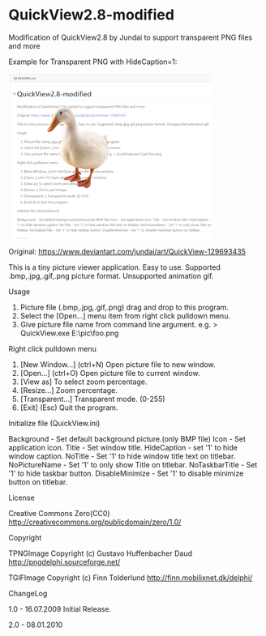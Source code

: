 # QuickView2.8-modified
Modification of QuickView2.8 by Jundai to support transparent PNG files and more

Example for Transparent PNG with HideCaption=1:

![Screenshot](/screenshot.png)


Original: https://www.deviantart.com/jundai/art/QuickView-129693435

  This is a tiny picture viewer application.
  Easy to use.
  Supported .bmp,.jpg,.gif,.png picture format.
  Unsupported animation gif.

Usage

  1. Picture file (.bmp,.jpg,.gif,.png) drag and drop to this program.
  2. Select the [Open...] menu item from right click pulldown menu.
  3. Give picture file name from command line argument.
     e.g.  > QuickView.exe E:\pic\foo.png

Right click pulldown menu

  1. [New Window...]   (ctrl+N)
     Open picture file to new window.
  2. [Open...]         (ctrl+O)
     Open picture file to current window.
  3. [View as]
     To select zoom percentage.
  4. [Resize...]
     Zoom percentage.
  4. [Transparent...]
     Transparent mode. (0-255)
  5. [Exit]            (Esc)
     Quit the program.

Initialize file (QuickView.ini)

  Background - Set default background picture.(only BMP file)
  Icon - Set application icon.
  Title - Set window title.
  HideCaption - set '1' to hide window caption.
  NoTitle - Set '1' to hide window title text on titlebar.
  NoPictureName - Set '1' to only show Title on titlebar.
  NoTaskbarTitle - Set '1' to hide taskbar button.
  DisableMinimize - Set '1' to disable minimize button on titlebar.

License

  Creative Commons Zero(CC0)
     http://creativecommons.org/publicdomain/zero/1.0/

Copyright

  TPNGImage Copyright (c) Gustavo Huffenbacher Daud
     http://pngdelphi.sourceforge.net/

  TGIFImage Copyright (c) Finn Tolderlund
     http://finn.mobilixnet.dk/delphi/

ChangeLog

  1.0 - 16.07.2009
     Initial Release.

  2.0 - 08.01.2010
